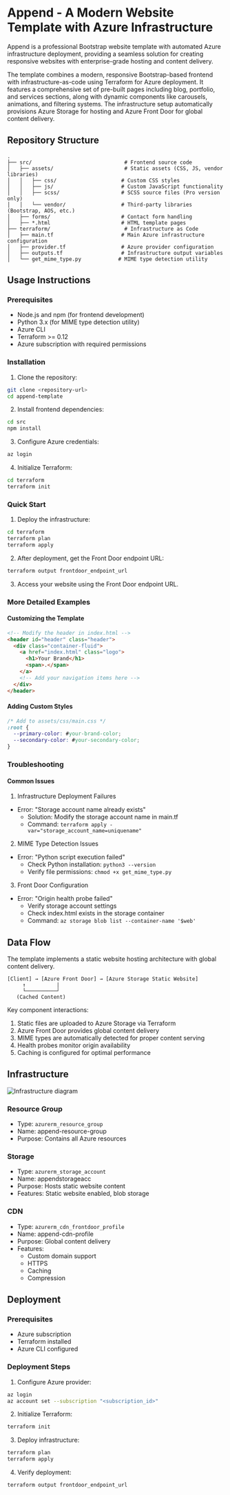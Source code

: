 # Append - A Modern Website Template with Azure Infrastructure

Append is a professional Bootstrap website template with automated Azure infrastructure deployment, providing a seamless solution for creating responsive websites with enterprise-grade hosting and content delivery.

The template combines a modern, responsive Bootstrap-based frontend with infrastructure-as-code using Terraform for Azure deployment. It features a comprehensive set of pre-built pages including blog, portfolio, and services sections, along with dynamic components like carousels, animations, and filtering systems. The infrastructure setup automatically provisions Azure Storage for hosting and Azure Front Door for global content delivery.

## Repository Structure
```
.
├── src/                              # Frontend source code
│   ├── assets/                       # Static assets (CSS, JS, vendor libraries)
│   │   ├── css/                     # Custom CSS styles
│   │   ├── js/                      # Custom JavaScript functionality
│   │   ├── scss/                    # SCSS source files (Pro version only)
│   │   └── vendor/                  # Third-party libraries (Bootstrap, AOS, etc.)
│   ├── forms/                       # Contact form handling
│   ├── *.html                       # HTML template pages
├── terraform/                        # Infrastructure as Code
│   ├── main.tf                      # Main Azure infrastructure configuration
│   ├── provider.tf                  # Azure provider configuration
│   ├── outputs.tf                   # Infrastructure output variables
│   └── get_mime_type.py            # MIME type detection utility
```

## Usage Instructions
### Prerequisites
- Node.js and npm (for frontend development)
- Python 3.x (for MIME type detection utility)
- Azure CLI
- Terraform >= 0.12
- Azure subscription with required permissions

### Installation

1. Clone the repository:
```bash
git clone <repository-url>
cd append-template
```

2. Install frontend dependencies:
```bash
cd src
npm install
```

3. Configure Azure credentials:
```bash
az login
```

4. Initialize Terraform:
```bash
cd terraform
terraform init
```

### Quick Start

1. Deploy the infrastructure:
```bash
cd terraform
terraform plan
terraform apply
```

2. After deployment, get the Front Door endpoint URL:
```bash
terraform output frontdoor_endpoint_url
```

3. Access your website using the Front Door endpoint URL.

### More Detailed Examples

#### Customizing the Template
```html
<!-- Modify the header in index.html -->
<header id="header" class="header">
  <div class="container-fluid">
    <a href="index.html" class="logo">
      <h1>Your Brand</h1>
      <span>.</span>
    </a>
    <!-- Add your navigation items here -->
  </div>
</header>
```

#### Adding Custom Styles
```css
/* Add to assets/css/main.css */
:root {
  --primary-color: #your-brand-color;
  --secondary-color: #your-secondary-color;
}
```

### Troubleshooting

#### Common Issues

1. Infrastructure Deployment Failures
- Error: "Storage account name already exists"
  - Solution: Modify the storage account name in main.tf
  - Command: `terraform apply -var="storage_account_name=uniquename"`

2. MIME Type Detection Issues
- Error: "Python script execution failed"
  - Check Python installation: `python3 --version`
  - Verify file permissions: `chmod +x get_mime_type.py`

3. Front Door Configuration
- Error: "Origin health probe failed"
  - Verify storage account settings
  - Check index.html exists in the storage container
  - Command: `az storage blob list --container-name '$web'`

## Data Flow
The template implements a static website hosting architecture with global content delivery.

```ascii
[Client] → [Azure Front Door] → [Azure Storage Static Website]
     ↑          |
     └──────────┘
   (Cached Content)
```

Key component interactions:
1. Static files are uploaded to Azure Storage via Terraform
2. Azure Front Door provides global content delivery
3. MIME types are automatically detected for proper content serving
4. Health probes monitor origin availability
5. Caching is configured for optimal performance

## Infrastructure

![Infrastructure diagram](./docs/infra.svg)

### Resource Group
- Type: `azurerm_resource_group`
- Name: append-resource-group
- Purpose: Contains all Azure resources

### Storage
- Type: `azurerm_storage_account`
- Name: appendstorageacc
- Purpose: Hosts static website content
- Features: Static website enabled, blob storage

### CDN
- Type: `azurerm_cdn_frontdoor_profile`
- Name: append-cdn-profile
- Purpose: Global content delivery
- Features: 
  - Custom domain support
  - HTTPS
  - Caching
  - Compression

## Deployment

### Prerequisites
- Azure subscription
- Terraform installed
- Azure CLI configured

### Deployment Steps
1. Configure Azure provider:
```bash
az login
az account set --subscription "<subscription_id>"
```

2. Initialize Terraform:
```bash
terraform init
```

3. Deploy infrastructure:
```bash
terraform plan
terraform apply
```

4. Verify deployment:
```bash
terraform output frontdoor_endpoint_url
```
